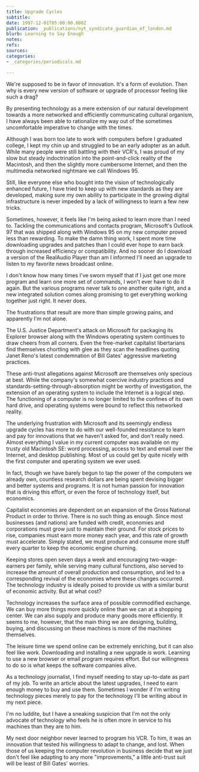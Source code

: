 ```yaml
---
title: Upgrade Cycles
subtitle: 
date: 1997-12-01T05:00:00.000Z
publication: _publications/nyt_syndicate_guardian_of_london.md
blurb: Learning to Say Enough
notes: 
refs: 
sources: 
categories:
- _categories/periodicals.md

---
```

We're supposed to be in favor of innovation. It's a form of evolution. Then why is every new version of software or upgrade of processor feeling like such a drag?

By presenting technology as a mere extension of our natural development towards a more networked and efficiently communicating cultural organism, I have always been able to rationalize my way out of the sometimes uncomfortable imperative to change with the times.

Although I was born too late to work with computers before I graduated college, I kept my chin up and struggled to be an early adopter as an adult. While many people were still battling with their VCR's, I was proud of my slow but steady indoctrination into the point-and-click reality of the Macintosh, and then the slightly more cumbersome Internet, and then the multimedia networked nightmare we call Windows 95.

Still, like everyone else who bought into the vision of technologically enhanced future, I have tried to keep up with new standards as they are developed, making sure my own ability to participate in the growing digital infrastructure is never impeded by a lack of willingness to learn a few new tricks.

Sometimes, however, it feels like I'm being asked to learn more than I need to. Tackling the communications and contacts program, Microsoft's Outlook 97 that was shipped along with Windows 95 on my new computer proved less than rewarding. To make the damn thing work, I spent more time downloading upgrades and patches than I could ever hope to earn back through increased efficiency or compatibility. And no sooner do I download a version of the RealAudio Player than am I informed I'll need an upgrade to listen to my favorite news broadcast online.

I don't know how many times I've sworn myself that if I just get one more program and learn one more set of commands, I won't ever have to do it again. But the various programs never talk to one another quite right, and a new integrated solution comes along promising to get everything working together just right. It never does.

The frustrations that result are more than simple growing pains, and apparently I'm not alone.

The U.S. Justice Department's attack on Microsoft for packaging its Explorer browser along with the Windows operating system continues to draw cheers from all corners. Even the free-market capitalist libertarians find themselves chortling with glee as they scan the headlines quoting Janet Reno's latest condemnation of Bill Gates' aggressive marketing practices.

These anti-trust allegations against Microsoft are themselves only specious at best. While the company's somewhat coercive industry practices and standards-setting-through-absorption might be worthy of investigation, the extension of an operating system to include the Internet is a logical step. The functioning of a computer is no longer limited to the confines of its own hard drive, and operating systems were bound to reflect this networked reality.

The underlying frustration with Microsoft and its seemingly endless upgrade cycles has more to do with our well-founded resistance to learn and pay for innovations that we haven't asked for, and don't really need. Almost everything I value in my current computer was available on my trusty old Macintosh SE: word processing, access to text and email over the Internet, and desktop publishing. Most of us could get by quite nicely with the first computer and operating system we ever used.

In fact, though we have barely begun to tap the power of the computers we already own, countless research dollars are being spent devising bigger and better systems and programs. It is not human passion for innovation that is driving this effort, or even the force of technology itself, but economics.

Capitalist economies are dependent on an expansion of the Gross National Product in order to thrive. There is no such thing as enough. Since most businesses (and nations) are funded with credit, economies and corporations must grow just to maintain their ground. For stock prices to rise, companies must earn more money each year, and this rate of growth must accelerate. Simply stated, we must produce and consume more stuff every quarter to keep the economic engine churning.

Keeping stores open seven days a week and encouraging two-wage-earners per family, while serving many cultural functions, also served to increase the amount of overall production and consumption, and led to a corresponding revival of the economies where these changes occurred. The technology industry is ideally poised to provide us with a similar burst of economic activity. But at what cost?

Technology increases the surface area of possible commodified exchange. We can buy more things more quickly online than we can at a shopping center. We can also supply and produce many goods more efficiently. It seems to me, however, that the main thing we are designing, building, buying, and discussing on these machines is more of the machines themselves.

The leisure time we spend online can be extremely enriching, but it can also feel like work. Downloading and installing a new upgrade *is* work. Learning to use a new browser or email program requires effort. But our willingness to do so is what keeps the software companies alive.

As a technology journalist, I find myself needing to stay up-to-date as part of my job. To write an article about the latest upgrades, I need to earn enough money to buy and use them. Sometimes I wonder if I'm writing technology pieces merely to pay for the technology I'll be writing about in my next piece.

I'm no luddite, but I have a sneaking suspicion that I'm not the only advocate of technology who feels he is often more in service to his machines than they are to him.

My next door neighbor never learned to program his VCR. To him, it was an innovation that tested his willingness to adapt to change, and lost. When those of us keeping the computer revolution in business decide that we just don't feel like adapting to any more "improvements," a little anti-trust suit will be least of Bill Gates' worries.